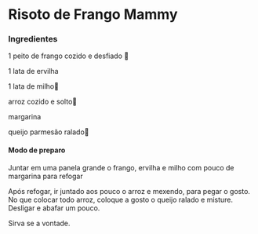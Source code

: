 # Risoto de Frango Mammy

### Ingredientes

1 peito de frango cozido e desfiado 🐔

1 lata de ervilha

1 lata de milho🌽

arroz cozido e solto🍚

margarina

queijo parmesão ralado🧀

#### Modo de preparo

Juntar em uma panela grande o frango, ervilha e milho com pouco de margarina para refogar

Após refogar, ir juntado aos pouco o arroz e mexendo, para pegar o gosto. No que colocar todo arroz, coloque a gosto o queijo ralado e misture. Desligar e abafar um pouco.

Sirva se a vontade.

